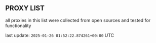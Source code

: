 ## PROXY LIST

all proxies in this list were collected from open sources and tested for functionality

last update: `2025-01-26 01:52:22.874261+00:00` UTC
